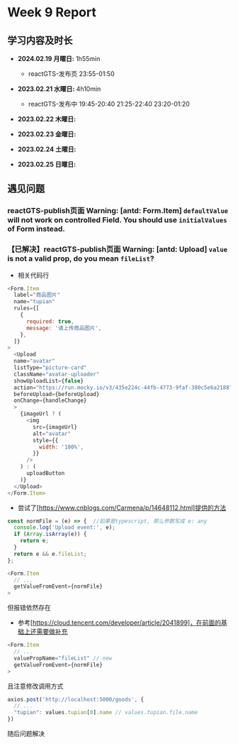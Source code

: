 # Week 9 Report

## 学习内容及时长

* **2024.02.19 月曜日:** 1h55min
  * reactGTS-发布页 23:55-01:50

* **2023.02.21 水曜日:** 4h10min
  * reactGTS-发布中 19:45-20:40 21:25-22:40 23:20-01:20

* **2023.02.22 木曜日:** 
* **2023.02.23 金曜日:** 
* **2023.02.24 土曜日:** 
* **2023.02.25 日曜日:** 

## 遇见问题
### reactGTS-publish页面 Warning: [antd: Form.Item] `defaultValue` will not work on controlled Field. You should use `initialValues` of Form instead.


### 【已解决】reactGTS-publish页面 Warning: [antd: Upload] `value` is not a valid prop, do you mean `fileList`?
* 相关代码行
```JavaScript
<Form.Item
  label="商品图片"
  name="tupian"
  rules={[
    {
      required: true,
      message: '请上传商品图片',
    },
  ]}
>
  <Upload
  name="avatar"
  listType="picture-card"
  className="avatar-uploader"
  showUploadList={false}
  action="https://run.mocky.io/v3/435e224c-44fb-4773-9faf-380c5e6a2188"
  beforeUpload={beforeUpload}
  onChange={handleChange}
  >
    {imageUrl ? (
      <img
        src={imageUrl}
        alt="avatar"
        style={{
          width: '100%',
        }}
      />
    ) : (
      uploadButton
    )}
  </Upload>
</Form.Item>
```
* 尝试了[https://www.cnblogs.com/Carmena/p/14648112.html]提供的方法
```JavaScript
const normFile = (e) => {  //如果是typescript, 那么参数写成 e: any
  console.log('Upload event:', e);
  if (Array.isArray(e)) {
    return e;
  }
  return e && e.fileList;
};

<Form.Item
  // ...
  getValueFromEvent={normFile}
>
```
但报错依然存在
* 参考[https://cloud.tencent.com/developer/article/2041899]，在前面的基础上还需要做补充
```JavaScript
<Form.Item
  // ...
  valuePropName="fileList" // new
  getValueFromEvent={normFile}
>
```
且注意修改调用方式
```JavaScript
axios.post('http://localhost:5000/goods', {
  // ...
  "tupian": values.tupian[0].name // values.tupian.file.name
})
```
随后问题解决
